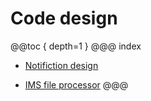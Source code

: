 # Code design
@@toc { depth=1 }
@@@ index

* [Notifiction design](notification/index.md)

* [IMS file processor](imsprocessor/index.md)
@@@